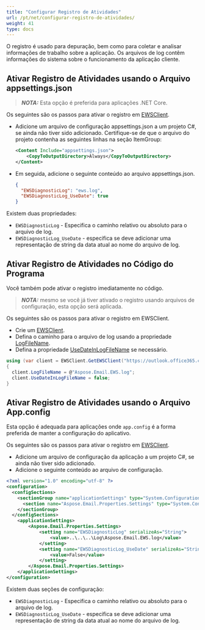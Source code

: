 ```yaml
---
title: "Configurar Registro de Atividades"
url: /pt/net/configurar-registro-de-atividades/
weight: 41
type: docs
---
```


O registro é usado para depuração, bem como para coletar e analisar informações de trabalho sobre a aplicação. Os arquivos de log contêm informações do sistema sobre o funcionamento da aplicação cliente.

## **Ativar Registro de Atividades usando o Arquivo appsettings.json**

> **_NOTA:_** Esta opção é preferida para aplicações .NET Core.

Os seguintes são os passos para ativar o registro em [EWSClient](https://reference.aspose.com/email/net/aspose.email.clients.exchange.webservice/ewsclient/).

- Adicione um arquivo de configuração appsettings.json a um projeto C#, se ainda não tiver sido adicionado. Certifique-se de que o arquivo do projeto contenha as seguintes linhas na seção ItemGroup:

  ```xml
  <Content Include="appsettings.json">
      <CopyToOutputDirectory>Always</CopyToOutputDirectory>
  </Content>
  ```

- Em seguida, adicione o seguinte conteúdo ao arquivo appsettings.json.

  ```json
  {
    "EWSDiagnosticLog": "ews.log",
    "EWSDiagnosticLog_UseDate": true
  }
  ```

Existem duas propriedades:

- `EWSDiagnosticLog` - Especifica o caminho relativo ou absoluto para o arquivo de log.
- `EWSDiagnosticLog_UseDate` - especifica se deve adicionar uma representação de string da data atual ao nome do arquivo de log.

## **Ativar Registro de Atividades no Código do Programa**

Você também pode ativar o registro imediatamente no código.

> **_NOTA:_** mesmo se você já tiver ativado o registro usando arquivos de configuração, esta opção será aplicada.

Os seguintes são os passos para ativar o registro em EWSClient.

- Crie um [EWSClient](https://reference.aspose.com/email/net/aspose.email.clients.exchange.webservice/ewsclient/).
- Defina o caminho para o arquivo de log usando a propriedade [LogFileName](https://reference.aspose.com/email/net/aspose.email.clients.exchange/exchangeclientbase/logfilename/).
- Defina a propriedade [UseDateInLogFileName](https://reference.aspose.com/email/net/aspose.email.clients.exchange/exchangeclientbase/usedateinlogfilename/) se necessário.

```csharp
using (var client = EWSClient.GetEWSClient("https://outlook.office365.com/EWS/Exchange.asmx", credentials))
{
  client.LogFileName = @"Aspose.Email.EWS.log";
  client.UseDateInLogFileName = false;
}
```

## **Ativar Registro de Atividades usando o Arquivo App.config**

Esta opção é adequada para aplicações onde `app.config` é a forma preferida de manter a configuração do aplicativo.

Os seguintes são os passos para ativar o registro em [EWSClient](https://reference.aspose.com/email/net/aspose.email.clients.exchange.webservice/ewsclient/).

- Adicione um arquivo de configuração da aplicação a um projeto C#, se ainda não tiver sido adicionado.
- Adicione o seguinte conteúdo ao arquivo de configuração.

```xml
<?xml version="1.0" encoding="utf-8" ?>
<configuration>
  <configSections>
    <sectionGroup name="applicationSettings" type="System.Configuration.ApplicationSettingsGroup, System, Version=2.0.0.0, Culture=neutral, PublicKeyToken=b77a5c561934e089" >
      <section name="Aspose.Email.Properties.Settings" type="System.Configuration.ClientSettingsSection, System, Version=2.0.0.0, Culture=neutral, PublicKeyToken=b77a5c561934e089" requirePermission="false" />
    </sectionGroup>
  </configSections>
    <applicationSettings>
        <Aspose.Email.Properties.Settings>
            <setting name="EWSDiagnosticLog" serializeAs="String">
                <value>..\..\..\Log\Aspose.Email.EWS.log</value>
            </setting>
            <setting name="EWSDiagnosticLog_UseDate" serializeAs="String">
                <value>False</value>
            </setting>
        </Aspose.Email.Properties.Settings>
    </applicationSettings>
</configuration>
```

Existem duas seções de configuração:

- `EWSDiagnosticLog` - Especifica o caminho relativo ou absoluto para o arquivo de log.
- `EWSDiagnosticLog_UseDate` - especifica se deve adicionar uma representação de string da data atual ao nome do arquivo de log.